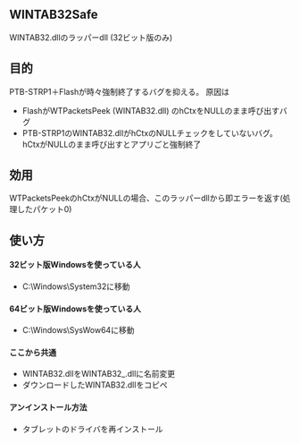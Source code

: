 ## WINTAB32Safe
WINTAB32.dllのラッパーdll (32ビット版のみ)

## 目的
PTB-STRP1＋Flashが時々強制終了するバグを抑える。
原因は
 - FlashがWTPacketsPeek (WINTAB32.dll) のhCtxをNULLのまま呼び出すバグ
 - PTB-STRP1のWINTAB32.dllがhCtxのNULLチェックをしていないバグ。hCtxがNULLのまま呼び出すとアプリごと強制終了

## 効用
WTPacketsPeekのhCtxがNULLの場合、このラッパーdllから即エラーを返す(処理したパケット0)

## 使い方

#### 32ビット版Windowsを使っている人
 - C:\Windows\System32に移動

#### 64ビット版Windowsを使っている人
 - C:\Windows\SysWow64に移動

#### ここから共通
 - WINTAB32.dllをWINTAB32_.dllに名前変更
 - ダウンロードしたWINTAB32.dllをコピペ

#### アンインストール方法
 - タブレットのドライバを再インストール
